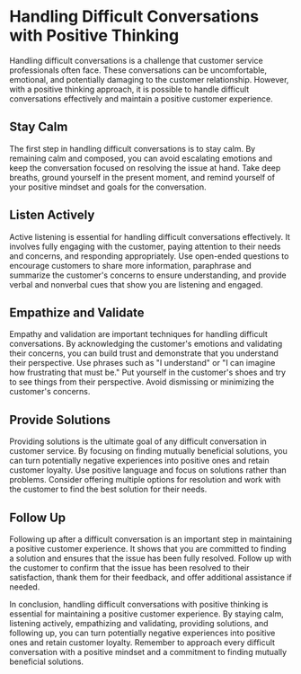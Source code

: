 # Handling Difficult Conversations with Positive Thinking

Handling difficult conversations is a challenge that customer service professionals often face. These conversations can be uncomfortable, emotional, and potentially damaging to the customer relationship. However, with a positive thinking approach, it is possible to handle difficult conversations effectively and maintain a positive customer experience.

Stay Calm
---------

The first step in handling difficult conversations is to stay calm. By remaining calm and composed, you can avoid escalating emotions and keep the conversation focused on resolving the issue at hand. Take deep breaths, ground yourself in the present moment, and remind yourself of your positive mindset and goals for the conversation.

Listen Actively
---------------

Active listening is essential for handling difficult conversations effectively. It involves fully engaging with the customer, paying attention to their needs and concerns, and responding appropriately. Use open-ended questions to encourage customers to share more information, paraphrase and summarize the customer's concerns to ensure understanding, and provide verbal and nonverbal cues that show you are listening and engaged.

Empathize and Validate
----------------------

Empathy and validation are important techniques for handling difficult conversations. By acknowledging the customer's emotions and validating their concerns, you can build trust and demonstrate that you understand their perspective. Use phrases such as "I understand" or "I can imagine how frustrating that must be." Put yourself in the customer's shoes and try to see things from their perspective. Avoid dismissing or minimizing the customer's concerns.

Provide Solutions
-----------------

Providing solutions is the ultimate goal of any difficult conversation in customer service. By focusing on finding mutually beneficial solutions, you can turn potentially negative experiences into positive ones and retain customer loyalty. Use positive language and focus on solutions rather than problems. Consider offering multiple options for resolution and work with the customer to find the best solution for their needs.

Follow Up
---------

Following up after a difficult conversation is an important step in maintaining a positive customer experience. It shows that you are committed to finding a solution and ensures that the issue has been fully resolved. Follow up with the customer to confirm that the issue has been resolved to their satisfaction, thank them for their feedback, and offer additional assistance if needed.

In conclusion, handling difficult conversations with positive thinking is essential for maintaining a positive customer experience. By staying calm, listening actively, empathizing and validating, providing solutions, and following up, you can turn potentially negative experiences into positive ones and retain customer loyalty. Remember to approach every difficult conversation with a positive mindset and a commitment to finding mutually beneficial solutions.
